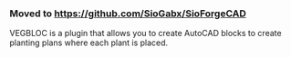 ### Moved to https://github.com/SioGabx/SioForgeCAD

VEGBLOC is a plugin that allows you to create AutoCAD blocks to create planting plans where each plant is placed.
